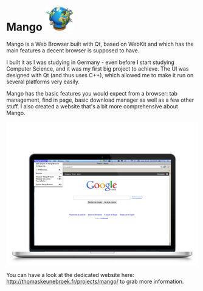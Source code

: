 Mango ![Mango icon](static/mango_icon.png)
=====

Mango is a Web Browser built with Qt, based on WebKit and which has the main features a decent browser is supposed to have.

I built it as I was studying in Germany - even before I start studying Computer Science, and it was my first big project to achieve. The UI was designed with Qt (and thus uses C++), which allowed me to make it run on several platforms very easily.

Mango has the basic features you would expect from a browser: tab management, find in page, basic download manager as well as a few other stuff. I also created a website that's a bit more comprehensive about Mango.

![Mango screenshot](static/mango_screenshot.png)

You can have a look at the dedicated website here: http://thomaskeunebroek.fr/projects/mango/ to grab more information.
